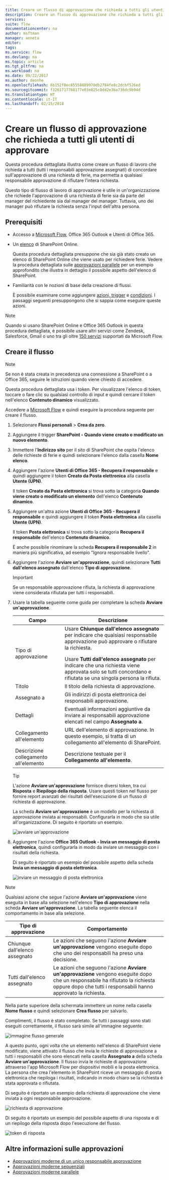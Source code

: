 ```yaml
---
title: Creare un flusso di approvazione che richieda a tutti gli utenti di approvare | Microsoft Docs
description: Creare un flusso di approvazione che richieda a tutti gli utenti di approvare o a una persona di rifiutare una richiesta.
services: 
suite: flow
documentationcenter: na
author: msftman
manager: anneta
editor: 
tags: 
ms.service: flow
ms.devlang: na
ms.topic: article
ms.tgt_pltfrm: na
ms.workload: na
ms.date: 09/22/2017
ms.author: deonhe
ms.openlocfilehash: 6b152f0ec85558889970db2784fe8c2dcbf526ed
ms.sourcegitcommit: f3261717768177e03e825c0dd2e3ba736dc9b94d
ms.translationtype: HT
ms.contentlocale: it-IT
ms.lasthandoff: 02/15/2018
---
```

# <a name="create-an-approval-flow-that-requires-everyone-to-approve"></a>Creare un flusso di approvazione che richieda a tutti gli utenti di approvare
Questa procedura dettagliata illustra come creare un flusso di lavoro che richieda a tutti (tutti i responsabili approvazione assegnati) di concordare sull'approvazione di una richiesta di ferie, ma permetta a qualsiasi responsabile approvazione di rifiutare l'intera richiesta.

Questo tipo di flusso di lavoro di approvazione è utile in un'organizzazione che richiede l'approvazione di una richiesta di ferie sia da parte del manager del richiedente sia dal manager del manager. Tuttavia, uno dei manager può rifiutare la richiesta senza l'input dell'altra persona.

## <a name="prerequisites"></a>Prerequisiti
* Accesso a [Microsoft Flow](https://flow.microsoft.com), Office 365 Outlook e Utenti di Office 365.
* Un [elenco](https://support.office.com/article/SharePoint-lists-I-An-introduction-f11cd5fe-bc87-4f9e-9bfe-bbd87a22a194) di SharePoint Online.
  
    Questa procedura dettagliata presuppone che sia già stato creato un elenco di SharePoint Online che viene usato per richiedere ferie. Vedere la procedura dettagliata sulle [approvazioni parallele](parallel-modern-approvals.md) per un esempio approfondito che illustra in dettaglio il possibile aspetto dell'elenco di SharePoint.
* Familiarità con le nozioni di base della creazione di flussi.
  
    È possibile esaminare come aggiungere [azioni, trigger](multi-step-logic-flow.md#add-another-action) e [condizioni](add-condition.md). I passaggi seguenti presuppongono che si sappia come eseguire queste azioni.

> [!NOTE]
> Quando si usano SharePoint Online e Office 365 Outlook in questa procedura dettagliata, è possibile usare altri servizi come Zendesk, Salesforce, Gmail o uno tra gli oltre [150 servizi](https://flow.microsoft.com/connectors/) supportati da Microsoft Flow.
> 
> 

## <a name="create-the-flow"></a>Creare il flusso
> [!NOTE]
> Se non è stata creata in precedenza una connessione a SharePoint o a Office 365, seguire le istruzioni quando viene chiesto di accedere.
> 
> 

Questa procedura dettagliata usa i token. Per visualizzare l'elenco di token, toccare o fare clic su qualsiasi controllo di input e quindi cercare il token nell'elenco **Contenuto dinamico** visualizzato.

Accedere a [Microsoft Flow](https://flow.microsoft.com) e quindi eseguire la procedura seguente per creare il flusso.

1. Selezionare **Flussi personali** > **Crea da zero**.
2. Aggiungere il trigger **SharePoint - Quando viene creato o modificato un nuovo elemento**.
3. Immettere l'**Indirizzo sito** per il sito di SharePoint che ospita l'elenco delle richieste di ferie e quindi selezionare l'elenco dalla casella **Nome elenco**.
4. Aggiungere l'azione **Utenti di Office 365 - Recupera il responsabile** e quindi aggiungere il token **Creato da Posta elettronica** alla casella **Utente (UPN)**.
   
    Il token **Creato da Posta elettronica** si trova sotto la categoria **Quando viene creato o modificato un elemento** dell'elenco **Contenuto dinamico**.
5. Aggiungere un'altra azione **Utenti di Office 365 - Recupera il responsabile** e quindi aggiungere il token **Posta elettronica** alla casella **Utente (UPN)**.
   
    Il token **Posta elettronica** si trova sotto la categoria **Recupera il responsabile** dell'elenco **Contenuto dinamico**.
   
    È anche possibile rinominare la scheda **Recupera il responsabile 2** in maniera più significativa, ad esempio "Ignora responsabile livello".
6. Aggiungere l'azione **Avviare un'approvazione**, quindi selezionare **Tutti dall'elenco assegnato** dall'elenco **Tipo di approvazione**.
   
   > [!IMPORTANT]
   > Se un responsabile approvazione rifiuta, la richiesta di approvazione viene considerata rifiutata per tutti i responsabili.
   > 
   > 
7. Usare la tabella seguente come guida per completare la scheda **Avviare un'approvazione**.
   
   | Campo | Descrizione |
   | --- | --- |
   |  Tipo di approvazione |Usare **Chiunque dall'elenco assegnato** per indicare che qualsiasi responsabile approvazione può approvare o rifiutare la richiesta. </p>Usare **Tutti dall'elenco assegnato** per indicare che una richiesta viene approvata solo se tutti concordano e rifiutata se una singola persona la rifiuta. |
   |  Titolo |Il titolo della richiesta di approvazione. |
   |  Assegnato a |Gli indirizzi di posta elettronica dei responsabili approvazione. |
   |  Dettagli |Eventuali informazioni aggiuntive da inviare ai responsabili approvazione elencati nel campo **Assegnato a**. |
   |  Collegamento all'elemento |URL dell'elemento di approvazione. In questo esempio, si tratta di un collegamento all'elemento di SharePoint. |
   |  Descrizione collegamento all'elemento |Descrizione testuale per il **Collegamento all'elemento**. |
   
   > [!TIP]
   > L'azione **Avviare un'approvazione** fornisce diversi token, tra cui **Risposta** e **Riepilogo della risposta**. Usare questi token nel flusso per fornire report avanzati dei risultati dell'esecuzione di un flusso di richiesta di approvazione.
   > 
   > 
   
    La scheda **Avviare un'approvazione** è un modello per la richiesta di approvazione inviata ai responsabili. Configurarla in modo che sia utile all'organizzazione. Di seguito è riportato un esempio.
   
    ![avviare un'approvazione](media/all-assigned-must-approve/start-an-approval-card.png)
8. Aggiungere l'azione **Office 365 Outlook - Invia un messaggio di posta elettronica**, quindi configurarla in modo da inviare un messaggio con i risultati della richiesta.
   
    Di seguito è riportato un esempio del possibile aspetto della scheda **Invia un messaggio di posta elettronica**.
   
    ![inviare un messaggio di posta elettronica](media/all-assigned-must-approve/send-an-email-card.png)

> [!NOTE]
> Qualsiasi azione che segue l'azione **Avviare un'approvazione** viene eseguita in base alla selezione nell'elenco **Tipo di approvazione** nella scheda **Avviare un'approvazione**. La tabella seguente elenca il comportamento in base alla selezione.
> 
> 

| Tipo di approvazione | Comportamento |
| --- | --- |
| Chiunque dall'elenco assegnato |Le azioni che seguono l'azione **Avviare un'approvazione** vengono eseguite dopo che uno dei responsabili ha preso una decisione. |
| Tutti dall'elenco assegnato |Le azioni che seguono l'azione **Avviare un'approvazione** vengono eseguite dopo che un responsabile ha rifiutato la richiesta oppure dopo che tutti i responsabili hanno approvato la richiesta. |

Nella parte superiore della schermata immettere un nome nella casella **Nome flusso** e quindi selezionare **Crea flusso** per salvarlo.

Complimenti, il flusso è stato completato. Se tutti i passaggi sono stati eseguiti correttamente, il flusso sarà simile all'immagine seguente:

![immagine flusso generale](media/all-assigned-must-approve/overall-flow.png)

A questo punto, ogni volta che un elemento nell'elenco di SharePoint viene modificato, viene attivato il flusso che invia le richieste di approvazione a tutti i responsabili che sono elencati nella casella **Assegnato a** della scheda **Avviare un'approvazione**. Il flusso invia le richieste di approvazione attraverso l'app Microsoft Flow per dispositivi mobili e la posta elettronica. La persona che crea l'elemento in SharePoint riceve un messaggio di posta elettronica che riepiloga i risultati, indicando in modo chiaro se la richiesta è stata approvata o rifiutata.

Di seguito è riportato un esempio della richiesta di approvazione che viene inviata a ogni responsabile approvazione.

![richiesta di approvazione](media/all-assigned-must-approve/approval-request.png)

Di seguito è riportato un esempio del possibile aspetto di una risposta e di un riepilogo della risposta dopo l'esecuzione del flusso.

![token di risposta](media/all-assigned-must-approve/response-output.png)

## <a name="learn-more-about-approvals"></a>Altre informazioni sulle approvazioni
* [Approvazioni moderne di un unico responsabile approvazione](modern-approvals.md)
* [Approvazioni moderne sequenziali](sequential-modern-approvals.md)
* [Approvazioni moderne parallele](sequential-modern-approvals.md)

